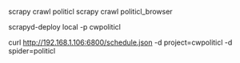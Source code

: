 	
scrapy crawl politicl
scrapy crawl politicl_browser

scrapyd-deploy local -p cwpoliticl

curl http://192.168.1.106:6800/schedule.json -d project=cwpoliticl -d spider=politicl